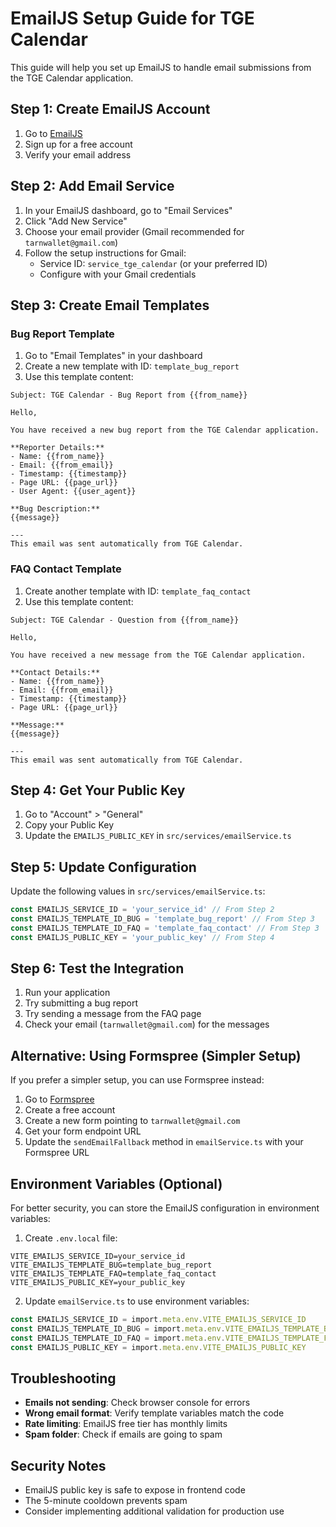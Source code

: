 # EmailJS Setup Guide for TGE Calendar

This guide will help you set up EmailJS to handle email submissions from the TGE Calendar application.

## Step 1: Create EmailJS Account

1. Go to [EmailJS](https://www.emailjs.com/)
2. Sign up for a free account
3. Verify your email address

## Step 2: Add Email Service

1. In your EmailJS dashboard, go to "Email Services"
2. Click "Add New Service"
3. Choose your email provider (Gmail recommended for `tarnwallet@gmail.com`)
4. Follow the setup instructions for Gmail:
   - Service ID: `service_tge_calendar` (or your preferred ID)
   - Configure with your Gmail credentials

## Step 3: Create Email Templates

### Bug Report Template
1. Go to "Email Templates" in your dashboard
2. Create a new template with ID: `template_bug_report`
3. Use this template content:

```
Subject: TGE Calendar - Bug Report from {{from_name}}

Hello,

You have received a new bug report from the TGE Calendar application.

**Reporter Details:**
- Name: {{from_name}}
- Email: {{from_email}}
- Timestamp: {{timestamp}}
- Page URL: {{page_url}}
- User Agent: {{user_agent}}

**Bug Description:**
{{message}}

---
This email was sent automatically from TGE Calendar.
```

### FAQ Contact Template
1. Create another template with ID: `template_faq_contact`
2. Use this template content:

```
Subject: TGE Calendar - Question from {{from_name}}

Hello,

You have received a new message from the TGE Calendar application.

**Contact Details:**
- Name: {{from_name}}
- Email: {{from_email}}
- Timestamp: {{timestamp}}
- Page URL: {{page_url}}

**Message:**
{{message}}

---
This email was sent automatically from TGE Calendar.
```

## Step 4: Get Your Public Key

1. Go to "Account" > "General"
2. Copy your Public Key
3. Update the `EMAILJS_PUBLIC_KEY` in `src/services/emailService.ts`

## Step 5: Update Configuration

Update the following values in `src/services/emailService.ts`:

```typescript
const EMAILJS_SERVICE_ID = 'your_service_id' // From Step 2
const EMAILJS_TEMPLATE_ID_BUG = 'template_bug_report' // From Step 3
const EMAILJS_TEMPLATE_ID_FAQ = 'template_faq_contact' // From Step 3
const EMAILJS_PUBLIC_KEY = 'your_public_key' // From Step 4
```

## Step 6: Test the Integration

1. Run your application
2. Try submitting a bug report
3. Try sending a message from the FAQ page
4. Check your email (`tarnwallet@gmail.com`) for the messages

## Alternative: Using Formspree (Simpler Setup)

If you prefer a simpler setup, you can use Formspree instead:

1. Go to [Formspree](https://formspree.io/)
2. Create a free account
3. Create a new form pointing to `tarnwallet@gmail.com`
4. Get your form endpoint URL
5. Update the `sendEmailFallback` method in `emailService.ts` with your Formspree URL

## Environment Variables (Optional)

For better security, you can store the EmailJS configuration in environment variables:

1. Create `.env.local` file:
```
VITE_EMAILJS_SERVICE_ID=your_service_id
VITE_EMAILJS_TEMPLATE_BUG=template_bug_report
VITE_EMAILJS_TEMPLATE_FAQ=template_faq_contact
VITE_EMAILJS_PUBLIC_KEY=your_public_key
```

2. Update `emailService.ts` to use environment variables:
```typescript
const EMAILJS_SERVICE_ID = import.meta.env.VITE_EMAILJS_SERVICE_ID
const EMAILJS_TEMPLATE_ID_BUG = import.meta.env.VITE_EMAILJS_TEMPLATE_BUG
const EMAILJS_TEMPLATE_ID_FAQ = import.meta.env.VITE_EMAILJS_TEMPLATE_FAQ
const EMAILJS_PUBLIC_KEY = import.meta.env.VITE_EMAILJS_PUBLIC_KEY
```

## Troubleshooting

- **Emails not sending**: Check browser console for errors
- **Wrong email format**: Verify template variables match the code
- **Rate limiting**: EmailJS free tier has monthly limits
- **Spam folder**: Check if emails are going to spam

## Security Notes

- EmailJS public key is safe to expose in frontend code
- The 5-minute cooldown prevents spam
- Consider implementing additional validation for production use
